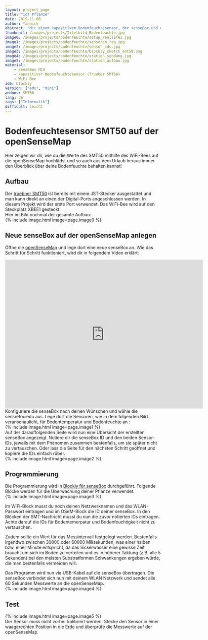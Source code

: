 ```yaml
---
layout: project_page
title: "IoT Pflanze"
date: 2019-11-06
author: Yannick
abstract: "Mit einem kapazitiven Bodenfeuchtesensor, der senseBox und der openSenseMap machen wir deine Pflanze IoT fähig."
thumbnail: /images/projects/Titelbild_Bodenfeuchte.jpg
image0: /images/projects/bodenfeuchte/setup_reallife2.jpg
image1: /images/projects/bodenfeuchte/sensoren_reg.jpg
image2: /images/projects/bodenfeuchte/sensor_ids.jpg
image3: /images/projects/bodenfeuchte/blockly_sketch_smt50.png
image4: /images/projects/bodenfeuchte/station_sendung.jpg
image5: /images/projects/bodenfeuchte/station_aufbau.jpg
material:
    - senseBox MCU
    - kapazitiver Bodenfeuchtesensor (Trueber SMT50) 
    - WiFi-Bee
ide: blockly
version: ["edu", "mini"]
addons: SMT50
lang: de
tags: ["Informatik"]
difficult: leicht
---
```

# Bodenfeuchtesensor SMT50 auf der openSenseMap
Hier zeigen wir dir, wie du die Werte des SMT50 mithilfe des WiFi-Bees auf die openSenseMap hochlädst und so auch aus dem Urlaub heraus immer den Überblick über deine Bodenfeuchte behalten kannst!

## Aufbau
Der [truebner SMT50](https://sensebox.kaufen/product/bodenfeuchte-temperatursensor-smt50) ist bereits mit einem JST-Stecker ausgestattet und man kann direkt an einen der Digital-Ports angeschlossen werden. In diesem Projekt wird der erste Port verwendet. Das WiFi-Bee wird auf den Steckplatz XBEE1 gesteckt.<br>Hier im Bild nochmal der gesamte Aufbau:<br>
{% include image.html image=page.image0 %}

## Neue senseBox auf der openSenseMap anlegen
Öffne die [openSenseMap](https://opensensemap.org) und lege dort eine neue senseBox an. Wie das Schritt für Schritt funktioniert, wird dir in folgendem Video erklärt:
<iframe width="640" height="480" src="https://www.youtube-nocookie.com/embed/LtGrribDAho" frameborder="0" allow="accelerometer; autoplay; encrypted-media; gyroscope; picture-in-picture" allowfullscreen></iframe><br>
Konfiguriere die senseBox nach deinen Wünschen und wähle die senseBox:edu aus. Lege dort die Sensoren, wie in dem folgenden Bild veranschaulicht, für Bodentemperatur und Bodenfeuchte an :<br>
{% include image.html image=page.image1 %}<br>
Auf der darauffolgenden Seite wird nun eine Übersicht der erstellten senseBox angezeigt. Notiere dir die senseBox ID und den beiden Sensor-IDs, jeweils mit dem Phänomen zusammen bestenfalls, um sie später nicht zu vertauschen. Oder lass die Seite für den nächsten Schritt geöffnet und kopiere die IDs einfach rüber.<br>
{% include image.html image=page.image2 %}<br>

## Programmierung
Die Programmierung wird in [Blockly für senseBox](https://blockly.sensebox.de) durchgeführt. Folgende Blöcke werden für die Überwachung deiner Pflanze verwendet.<br>
{% include image.html image=page.image3 %}

Im WiFi-Block musst du noch deinen Netzwerknamen und das WLAN-Passwort eintragen und im OSeM-Block die ID deiner senseBox. In den Blöcken der SMT-Nachricht musst du nun die zuvor notierten IDs eintragen. Achte darauf die IDs für Bodentemerpatur und Bodenfeuchtigkeit nicht zu vertauschen.

Zudem sollte ein Wert für das Messintervall festgelegt werden. Bestenfalls irgendwo zwischen 30000 oder 60000 Milisekunden, was einer halben bzw. einer Minute entspricht, da das Sickerwasser eine gewisse Zeit braucht um sich im Boden zu verteilen und es in höherer Taktung (z.B. alle 5 Sekunden) bei den meisten Substratformen Schwankungen ergeben würde, die man bestenfalls vermeiden will.

Das Programm wird nun via USB-Kabel auf die senseBox übertragen. Die senseBox verbindet sich nun mit deinem WLAN Netzwerk und sendet alle 60 Sekunden Messwerte an die openSenseMap.<br>
{% include image.html image=page.image4 %}

## Test

{% include image.html image=page.image5 %}<br>
Der Sensor muss nicht vorher kalibriert werden. Stecke den Sensor in einer waagerechten Position in die Erde und überprüfe die Messwerte auf der openSenseMap.
